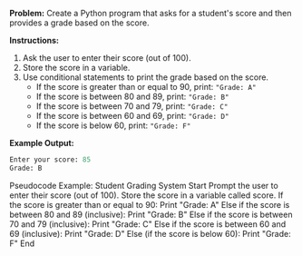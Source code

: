 **Problem:**
Create a Python program that asks for a student's score and then provides a grade based on the score.

**Instructions:**
1. Ask the user to enter their score (out of 100).
2. Store the score in a variable.
3. Use conditional statements to print the grade based on the score.
    - If the score is greater than or equal to 90, print: `"Grade: A"`
    - If the score is between 80 and 89, print: `"Grade: B"`
    - If the score is between 70 and 79, print: `"Grade: C"`
    - If the score is between 60 and 69, print: `"Grade: D"`
    - If the score is below 60, print: `"Grade: F"`

**Example Output:**
```python
Enter your score: 85
Grade: B
```

Pseudocode Example: 
Student Grading System
Start
Prompt the user to enter their score (out of 100).
Store the score in a variable called score.
If the score is greater than or equal to 90:
Print "Grade: A"
Else if the score is between 80 and 89 (inclusive):
Print "Grade: B"
Else if the score is between 70 and 79 (inclusive):
Print "Grade: C"
Else if the score is between 60 and 69 (inclusive):
Print "Grade: D"
Else (if the score is below 60):
Print "Grade: F"
End
